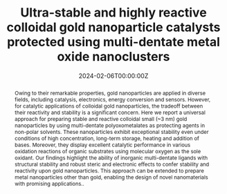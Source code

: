 ---
title: "Ultra-stable and highly reactive colloidal gold nanoparticle catalysts protected using multi-dentate metal oxide nanoclusters"
authors:
- admin
- Takafumi Yatabe
- Kentaro Yonesato
- Soichi Kikkawa
- Seiji Yamazoe
- Ayako Nakata
- Ryo Ishikawa
- Naoya Shibata
- Yuichi Ikuhara, 
- Kazuya Yamaguchi
- Kosuke Suzuki
#author_notes:
#- "Equal contribution"
#- "Equal contribution"
date: "2024-02-06T00:00:00Z"
doi: "10.1038/s41467-024-45066-9"

# Schedule page publish date (NOT publication's date).
publishDate: "2024-02-06T00:00:00Z"

# Publication type.
# Accepts a single type but formatted as a YAML list (for Hugo requirements).
# Enter a publication type from the CSL standard.
publication_types: ["article-journal"]

# Publication name and optional abbreviated publication name.
publication: "*Nature Communications, 61* (851)"
publication_short: ""

abstract: Owing to their remarkable properties, gold nanoparticles are applied in diverse fields, including catalysis, electronics, energy conversion and sensors. However, for catalytic applications of colloidal gold nanoparticles, the tradeoff between their reactivity and stability is a significant concern. Here we report a universal approach for preparing stable and reactive colloidal small (~3 nm) gold nanoparticles by using multi-dentate polyoxometalates as protecting agents in non-polar solvents. These nanoparticles exhibit exceptional stability even under conditions of high concentration, long-term storage, heating and addition of bases. Moreover, they display excellent catalytic performance in various oxidation reactions of organic substrates using molecular oxygen as the sole oxidant. Our findings highlight the ability of inorganic multi-dentate ligands with structural stability and robust steric and electronic effects to confer stability and reactivity upon gold nanoparticles. This approach can be extended to prepare metal nanoparticles other than gold, enabling the design of novel nanomaterials with promising applications..

# Summary. An optional shortened abstract.
summary: ""

tags:
- Source Themes
featured: true

# links:
# - name: ""
#   url: ""
url_pdf: ''
url_code: ''
url_dataset: ''
url_poster: ''
url_project: ''
url_slides: ''
url_source: ''
url_video: ''

# Featured image
# To use, add an image named `featured.jpg/png` to your page's folder. 
image:
  caption: 'Image credit: [**Unsplash**](https://unsplash.com/photos/a-yellow-background-with-lots-of-small-circles-94qPvR72FWk)'
  focal_point: ""
  preview_only: false

# Associated Projects (optional).
#   Associate this publication with one or more of your projects.
#   Simply enter your project's folder or file name without extension.
#   E.g. `internal-project` references `content/project/internal-project/index.md`.
#   Otherwise, set `projects: []`.
projects: []

# Slides (optional).
#   Associate this publication with Markdown slides.
#   Simply enter your slide deck's filename without extension.
#   E.g. `slides: "example"` references `content/slides/example/index.md`.
#   Otherwise, set `slides: ""`.
slides: ""
---